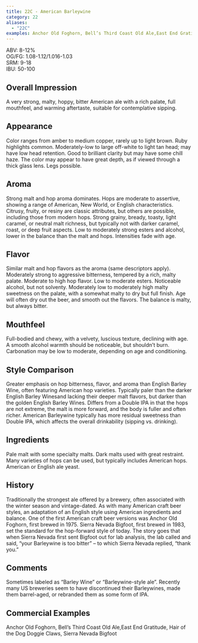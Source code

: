 ```yaml
---
title: 22C - American Barleywine
category: 22
aliases: 
  - "22C"
examples: Anchor Old Foghorn, Bell’s Third Coast Old Ale,East End Gratitude, Hair of the Dog Doggie Claws, Sierra Nevada Bigfoot
---
```


ABV: 8-12%  
OG/FG: 1.08-1.12/1.016-1.03  
SRM: 9-18  
IBU: 50-100

## Overall Impression
A very strong, malty, hoppy, bitter American ale with a rich palate, full mouthfeel, and warming aftertaste, suitable for contemplative sipping.

## Appearance
Color ranges from amber to medium copper, rarely up to light brown. Ruby highlights common. Moderately-low to large off-white to light tan head; may have low head retention. Good to brilliant clarity but may have some chill haze. The color may appear to have great depth, as if viewed through a thick glass lens. Legs possible.

## Aroma
Strong malt and hop aroma dominates. Hops are moderate to assertive, showing a range of American, New World, or English characteristics. Citrusy, fruity, or resiny are classic attributes, but others are possible, including those from modern hops. Strong grainy, bready, toasty, light caramel, or neutral malt richness, but typically not with darker caramel, roast, or deep fruit aspects. Low to moderately strong esters and alcohol, lower in the balance than the malt and hops. Intensities fade with age.

## Flavor
Similar malt and hop flavors as the aroma (same descriptors apply). Moderately strong to aggressive bitterness, tempered by a rich, malty palate. Moderate to high hop flavor. Low to moderate esters. Noticeable alcohol, but not solventy. Moderately low to moderately high malty sweetness on the palate, with a somewhat malty to dry but full finish. Age will often dry out the beer, and smooth out the flavors. The balance is malty, but always bitter.

## Mouthfeel
Full-bodied and chewy, with a velvety, luscious texture, declining with age. A smooth alcohol warmth should be noticeable, but shouldn’t burn. Carbonation may be low to moderate, depending on age and conditioning.

## Style Comparison
Greater emphasis on hop bitterness, flavor, and aroma than English Barley Wine, often featuring American hop varieties. Typically paler than the darker English Barley Winesand lacking their deeper malt flavors, but darker than the golden English Barley Wines. Differs from a Double IPA in that the hops are not extreme, the malt is more forward, and the body is fuller and often richer. American Barleywine typically has more residual sweetness than Double IPA, which affects the overall drinkability (sipping vs. drinking).

## Ingredients
Pale malt with some specialty malts. Dark malts used with great restraint. Many varieties of hops can be used, but typically includes American hops. American or English ale yeast.

## History
Traditionally the strongest ale offered by a brewery, often associated with the winter season and vintage-dated. As with many American craft beer styles, an adaptation of an English style using American ingredients and balance. One of the first American craft beer versions was Anchor Old Foghorn, first brewed in 1975. Sierra Nevada Bigfoot, first brewed in 1983, set the standard for the hop-forward style of today. The story goes that when Sierra Nevada first sent Bigfoot out for lab analysis, the lab called and said, “your Barleywine is too bitter” – to which Sierra Nevada replied, “thank you.”

## Comments
Sometimes labeled as “Barley Wine” or “Barleywine-style ale”. Recently many US breweries seem to have discontinued their Barleywines, made them barrel-aged, or rebranded them as some form of IPA.

## Commercial Examples
Anchor Old Foghorn, Bell’s Third Coast Old Ale,East End Gratitude, Hair of the Dog Doggie Claws, Sierra Nevada Bigfoot